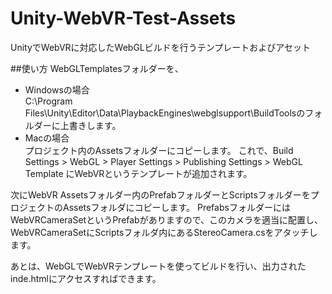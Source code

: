 # Unity-WebVR-Test-Assets
UnityでWebVRに対応したWebGLビルドを行うテンプレートおよびアセット

##使い方
WebGLTemplatesフォルダーを、
* Windowsの場合  
  C:\Program Files\Unity\Editor\Data\PlaybackEngines\webglsupport\BuildToolsのフォルダーに上書きします。
* Macの場合  
  プロジェクト内のAssetsフォルダーにコピーします。
これで、Build Settings > WebGL > Player Settings > Publishing Settings > WebGL Template にWebVRというテンプレートが追加されます。  

次にWebVR Assetsフォルダー内のPrefabフォルダーとScriptsフォルダーをプロジェクトのAssetsフォルダにコピーします。
PrefabsフォルダーにはWebVRCameraSetというPrefabがありますので、このカメラを適当に配置し、WebVRCameraSetにScriptsフォルダ内にあるStereoCamera.csをアタッチします。

あとは、WebGLでWebVRテンプレートを使ってビルドを行い、出力されたinde.htmlにアクセスすればできます。



